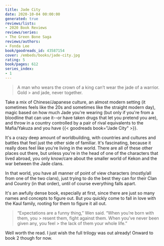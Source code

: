 ```yaml
---
title: Jade City
date: 2020-10-04 00:00:00
generated: true
reviews/lists:
- 2020 Book Reviews
reviews/series:
- The Green Bone Saga
reviews/authors:
- Fonda Lee
book/goodreads_id: 43587154
cover: /embeds/books/jade-city.jpg
rating: 5
book/pages: 612
series_index:
- 1
---
```

> A man who wears the crown of a king can’t wear the jade of a warrior. Gold > and jade, never together.

Take a mix of Chinese/Japanese culture, an almost modern setting (it sometimes feels like the 20s and sometimes like the straight modern day), magic based on how much Jade you're wearing (but only if you're from a bloodline that can use it--or have taken drugs that let you pretend you are), and throw in a country controlled by a pair of rival equivalents to the Mafia/Yakuza and you have {{< goodreads book="Jade City" >}}.  

<!--more-->

It's a crazy deep amount of worldbuilding, with countries and cultures and battles that feel just the other side of familiar. It's fascinating, because it really does feel like you're living in the world. There are all of these other places out there, but unless you're in the head of one of the characters that lived abroad, you only know/care about the smaller world of Kekon and the war between the Jade clans.  

In that world, you have all manner of point of view characters (mostly/all from one of the two clans), just trying to do the best they can for their Clan and Country (in that order), until of course everything falls apart.  

It's an awfully dense book, especially at first, since there are just so many names and concepts to figure out. But you quickly come to fall in love with the Kaul family, rooting for them to figure it all out.  

> “Expectations are a funny thing,” Wen said. “When you’re born with them, you > resent them, fight against them. When you’ve never been given any, you feel > the lack of them your whole life.”

Well worth the read. I just wish the full trilogy was out already! Onward to book 2 though for now.